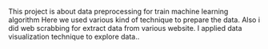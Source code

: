This project is about data preprocessing for train machine learning algorithm
Here we used various kind of technique to prepare the data.
Also i did web scrabbing for extract data from various website.
I applied data visualization technique to explore data..
